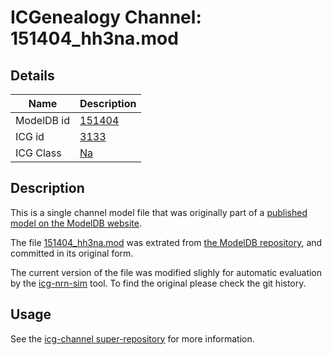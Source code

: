 # ICGenealogy Channel: 151404\_hh3na.mod

## Details

Name | Description
---- | -----------
ModelDB id | [151404](http://senselab.med.yale.edu/ModelDB/ShowModel.cshtml?model=151404)
ICG id | [3133](http://icg.neurotheory.ox.ac.uk/channels/2/3133)
ICG Class | [Na](http://icg.neurotheory.ox.ac.uk/channels/2)

## Description

This is a single channel model file that was originally part of a [published model on the ModelDB website](http://senselab.med.yale.edu/ModelDB/ShowModel.cshtml?model=151404).


The file [151404\_hh3na.mod](151404_hh3na.mod) was extrated from [the ModelDB repository](http://senselab.med.yale.edu/ModelDB/ShowModel.cshtml?model=151404), and committed in its original form.

The current version of the file was modified slighly for automatic evaluation by the [icg-nrn-sim](https://github.com/icgenealogy/icg-nrn-sim) tool. To find the original please check the git history.


## Usage

See the [icg-channel super-repository](https://github.com/icgenealogy/icg-channels) for more information.